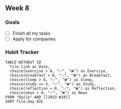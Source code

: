 Week 8
---
### Goals 
- [ ] Finish all my tasks
- [ ] Apply for companies 

### Habit Tracker

```dataview
TABLE WITHOUT ID
  file.link as Date,
  choice(exercise > 0, "✅", "❌") as Exercise,
  choice(breakfast > 0, "✅", "❌") as Breakfast,
  choice(sleep > 6, "✅", "❌") as Sleep,
  choice(study >= 3, "✅", "❌") as Study,
  choice(reflection > 0, "✅", "❌") as Reflection,
  choice(news > 0, "✅", "❌") as News
FROM "Daily" AND [[2023-W10]]
SORT file.day ASC
```



